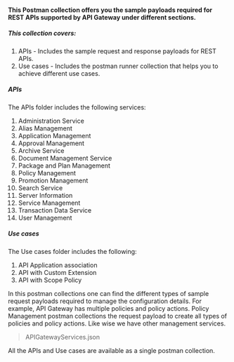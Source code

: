 #### This Postman collection offers you the sample payloads required for REST APIs supported by API Gateway under different sections.

##### This collection covers:

1. APIs - Includes the sample request and response payloads for REST APIs.
2. Use cases - Includes the postman runner collection that helps you to achieve different use cases.

##### APIs

The APIs folder includes the following services:

1. Administration Service
2. Alias Management
3. Application Management
4. Approval Management
5. Archive Service
6. Document Management Service
7. Package and Plan Management
8. Policy Management
9. Promotion Management
10. Search Service
11. Server Information
12. Service Management
13. Transaction Data Service
14. User Management

##### Use cases

The Use cases folder includes the following:

1. API Application association
2. API with Custom Extension
3. API with Scope Policy

In this postman collections one can find the different types of sample request payloads required to manage the configuration details. For example, API Gateway has multiple policies and policy actions. Policy Management postman collections the request payload to create all types of policies and policy actions. Like wise we have other management services.

> APIGatewayServices.json

All the APIs and Use cases are available as a single postman collection.